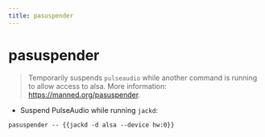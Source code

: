 ```yaml
---
title: pasuspender
---
```

# pasuspender

> Temporarily suspends `pulseaudio` while another command is running to allow access to alsa.
> More information: <https://manned.org/pasuspender>.

- Suspend PulseAudio while running `jackd`:

`pasuspender -- {{jackd -d alsa --device hw:0}}`
